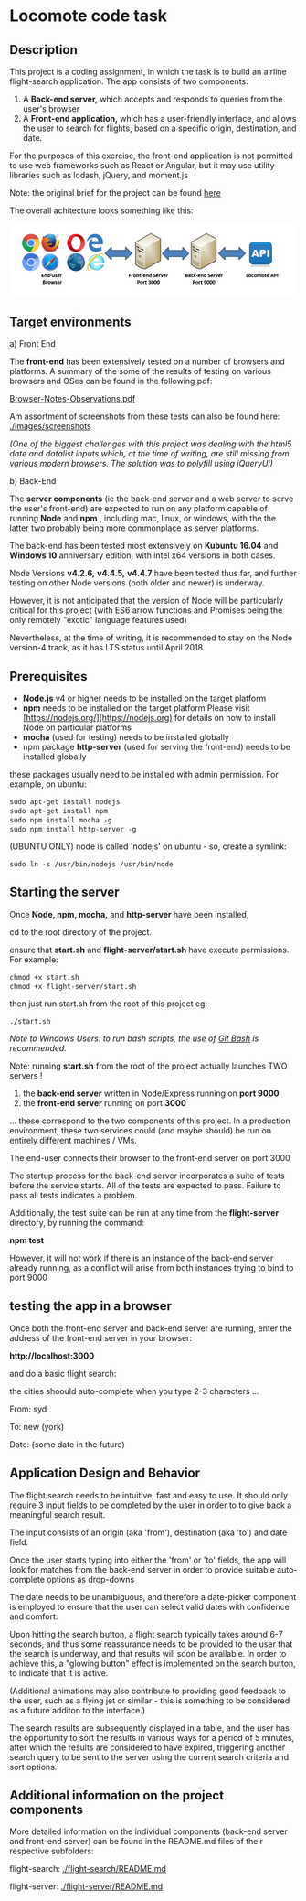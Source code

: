 # Locomote code task


## Description

This project is a coding assignment, in which the task is to build an airline flight-search application.
The app consists of two components:

1. A **Back-end server,** which accepts and responds to queries from the user's browser
2. A **Front-end application,** which has a user-friendly interface, and allows the user to search for flights, based on a specific origin, destination, and date. 

For the purposes of this exercise, the front-end application is not permitted to use web frameworks such as React or Angular, but it may use utility libraries such as lodash, jQuery, and moment.js

Note: the original brief for the project can be found [here](http://node.locomote.com/code-task/ "here")

The overall achitecture looks something like this:

![](architecture.PNG)
 

## Target environments

a) Front End

The **front-end** has been extensively tested on a number of browsers and platforms. 
A summary of the some of the results of testing on various browsers and OSes can be found in the following pdf:

[Browser-Notes-Observations.pdf](./flight-search/Browser-Notes-Observations.pdf "Browser Notes and Observations")

Am assortment of screenshots from these tests can also be found here: [./images/screenshots](flight-search/images/screenshots)

*(One of the biggest challenges with this project was dealing with the html5 date and datalist inputs which, at the time of writing, are still missing from various modern browsers. The solution was to polyfill using jQueryUI)*

b) Back-End

The **server components** (ie the back-end server and a web server to serve the user's front-end) are expected to run on any platform capable of running **Node** and **npm** , including mac, linux, or windows, with the the latter two probably being more commonplace as server platforms. 

The back-end has been tested most extensively on **Kubuntu 16.04** and **Windows 10** anniversary edition, with intel x64 versions in both cases.

Node Versions **v4.2.6,** **v4.4.5,** **v4.4.7** have been tested thus far, and further testing on other Node versions (both older and newer) is underway. 

However, it is not anticipated that the version of Node will be particularly critical for this project (with ES6 arrow functions and Promises being the only remotely "exotic" language features used)

Nevertheless, at the time of writing, it is recommended to stay on the Node version-4 track, as it has LTS status until April 2018.

## Prerequisites

* **Node.js** v4 or higher needs to be installed on the target platform
* **npm** needs to be installed on the target platform
Please visit [https://nodejs.org/](https://nodejs.org) for details on how to install Node on particular platforms
* **mocha** (used for testing) needs to be installed globally
* npm package **http-server** (used for serving the front-end) needs to be installed globally

these packages usually need to be installed with admin permission. For example, on ubuntu:

    sudo apt-get install nodejs
    sudo apt-get install npm
    sudo npm install mocha -g
	sudo npm install http-server -g 
    
(UBUNTU ONLY) node is called 'nodejs' on ubuntu - so, create a symlink:

    sudo ln -s /usr/bin/nodejs /usr/bin/node

## Starting the server

Once **Node, npm, mocha,** and **http-server** have been installed,

cd to the root directory of the project.

ensure that **start.sh** and **flight-server/start.sh** have execute permissions. For example:

	chmod +x start.sh
    chmod +x flight-server/start.sh

then just run start.sh from the root of this project eg:
    
    ./start.sh


*Note to Windows Users: to run bash scripts, the use of [Git Bash](https://git-for-windows.github.io/ "Git Bash") is recommended.* 

Note: running **start.sh** from the root of the project actually launches TWO servers ! 

1. the **back-end server** written in Node/Express running on **port 9000**
2. the **front-end server** running on port **3000**

... these correspond to the two components of this project. In a production environment, these two services could (and maybe should) be run on entirely different machines / VMs.

The end-user connects their browser to the front-end server on port 3000

The startup process for the back-end server incorporates a suite of tests before the service starts. All of the tests are expected to pass. Failure to pass all tests indicates a problem.

Additionally, the test suite can be run at any time from the **flight-server** directory, by running the command:

**npm test**

However, it will not work if there is an instance of the back-end server already running, as a conflict will arise from both instances trying to bind to port 9000


## testing the app in a browser

Once both the front-end server and back-end server are running,
enter the address of the front-end server in your browser:

**http://localhost:3000**

and do a basic flight search:

the cities shoould auto-complete when you type 2-3 characters ...

From: syd

To: new (york)

Date: (some date in the future)

## Application Design and Behavior

The flight search needs to be intuitive, fast and easy to use. It should only require 3 input fields to be completed by the user in order to to give back a meaningful search result.

The input consists of an origin (aka 'from'), destination (aka 'to') and date field.

Once the user starts typing into either the 'from' or 'to' fields, the app will look for matches from the back-end server in order to provide suitable auto-complete options as drop-downs
 
The date needs to be unambiguous, and therefore a date-picker component is employed to ensure that the user can select valid dates with confidence and comfort.

Upon hitting the search button, a flight search typically takes around 6-7 seconds, and thus some reassurance needs to be provided to the user that the search is underway, and that results will soon be available. In order to achieve this, a "glowing button" effect is implemented on the search button, to indicate that it is active.

(Additional animations may also contribute to providing good feedback to the user, such as a flying jet or similar - this is something to be considered as a future additon to the interface.)

The search results are subsequently displayed in a table, and the user has the opportunity to sort the results in various ways for a period of 5 minutes, after which the results are considered to have expired, triggering another search query to be sent to the server using the current search criteria and sort options.
  

## Additional information on the project components

More detailed information on the individual components (back-end server and front-end server) can be found in the README.md files of their respective subfolders:

flight-search:
[./flight-search/README.md](./flight-search/README.md)

flight-server:
[./flight-server/README.md](./flight-server/README.md)



